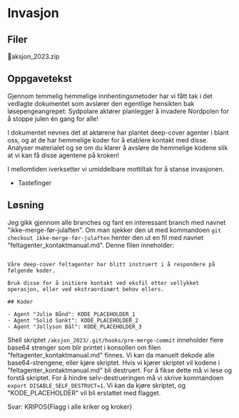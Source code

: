 # Invasjon

## Filer
📎aksjon_2023.zip

## Oppgavetekst
Gjennom temmelig hemmelige innhentingsmetoder har vi fått tak i det vedlagte dokumentet som avslører den egentlige hensikten bak løsepengeangrepet: Sydpolare aktører planlegger å invadere Nordpolen for å stoppe julen én gang for alle!

I dokumentet nevnes det at aktørene har plantet deep-cover agenter i blant oss, og at de har hemmelige koder for å etablere kontakt med disse. Analyser materialet og se om du klarer å avsløre de hemmelige kodene slik at vi kan få disse agentene på kroken!

I mellomtiden iverksetter vi umiddelbare mottiltak for å stanse invasjonen.

- Tastefinger

## Løsning
Jeg gikk gjennom alle branches og fant en interessant branch med navnet "ikke-merge-før-julaften". Om man sjekker den ut med kommandoen ```git checkout ikke-merge-før-julaften``` henter den ut en fil med navnet "feltagenter_kontaktmanual.md". Denne filen inneholder:
```# Eksfil av feltagenter

Våre deep-cover feltagenter har blitt instruert i å respondere på følgende koder.

Bruk disse for å initiere kontakt ved eksfil etter vellykket operasjon, eller ved ekstraordinært behov ellers.

## Koder

- Agent "Julie Bånd": KODE_PLACEHOLDER_1
- Agent "Solid Sankt": KODE_PLACEHOLDER_2
- Agent "Jollyson Bål": KODE_PLACEHOLDER_3
```
Shell skriptet ```/aksjon_2023/.git/hooks/pre-merge-commit``` inneholder flere base64 strenger som blir printet i konsollen om filen "feltagenter_kontaktmanual.md" finnes. Vi kan da manuelt dekode alle base64-strengene, eller kjøre skriptet. Hvis vi kjører skriptet vil kodene i "feltagenter_kontaktmanual.md" bli destruert. For å fikse dette må vi lese og forstå skriptet. For å hindre selv-destrueringen må vi skrive kommandoen ```export DISABLE_SELF_DESTRUCT=1```. Vi kan da kjøre skriptet, og "KODE_PLACEHOLDER" vil bli erstattet med flagget.

Svar: KRIPOS{Flagg i alle kriker og kroker}
